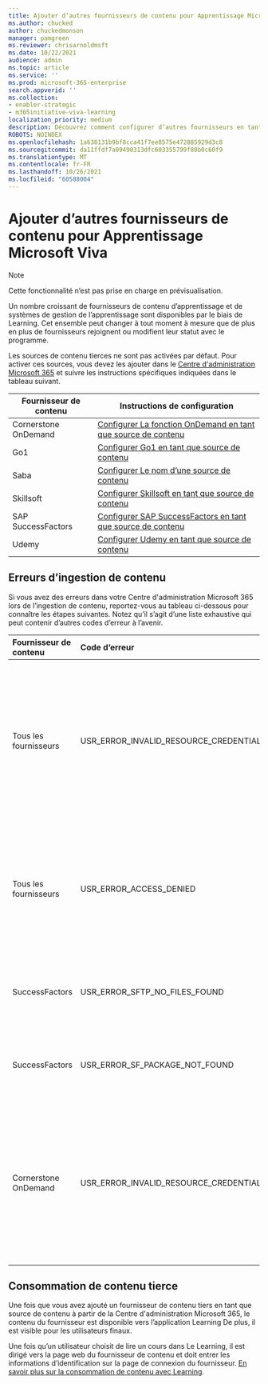 ```yaml
---
title: Ajouter d’autres fournisseurs de contenu pour Apprentissage Microsoft Viva
ms.author: chucked
author: chuckedmonson
manager: pamgreen
ms.reviewer: chrisarnoldmsft
ms.date: 10/22/2021
audience: admin
ms.topic: article
ms.service: ''
ms.prod: microsoft-365-enterprise
search.appverid: ''
ms.collection:
- enabler-strategic
- m365initiative-viva-learning
localization_priority: medium
description: Découvrez comment configurer d’autres fournisseurs en tant que source de contenu d’apprentissage pour Apprentissage Microsoft Viva.
ROBOTS: NOINDEX
ms.openlocfilehash: 1a638131b9bf8cca41f7ee8575e472885929d3c8
ms.sourcegitcommit: da11ffdf7a09490313dfc603355799f80b0c60f9
ms.translationtype: MT
ms.contentlocale: fr-FR
ms.lasthandoff: 10/26/2021
ms.locfileid: "60588004"
---
```

# <a name="add-other-content-providers-for-microsoft-viva-learning"></a>Ajouter d’autres fournisseurs de contenu pour Apprentissage Microsoft Viva

>[!NOTE]
>Cette fonctionnalité n’est pas prise en charge en prévisualisation.

Un nombre croissant de fournisseurs de contenu d’apprentissage et de systèmes de gestion de l’apprentissage sont disponibles par le biais de Learning. Cet ensemble peut changer à tout moment à mesure que de plus en plus de fournisseurs rejoignent ou modifient leur statut avec le programme.

Les sources de contenu tierces ne sont pas activées par défaut. Pour activer ces sources, vous devez les ajouter dans le [Centre d'administration Microsoft 365](content-sources-365-admin-center.md#configure-settings-for-the-learning-content-sources) et suivre les instructions spécifiques indiquées dans le tableau suivant.

|Fournisseur de contenu  |Instructions de configuration  |
|---------|---------|
|Cornerstone OnDemand |[Configurer La fonction OnDemand en tant que source de contenu](configure-cornerstone-content-source.md)         |
|Go1     |[Configurer Go1 en tant que source de contenu](configure-go1-content-source.md)         |
|Saba    |[Configurer Le nom d’une source de contenu](configure-saba-content-source.md)         |
|Skillsoft     |[Configurer Skillsoft en tant que source de contenu](configure-skillsoft-content-source.md)         |
|SAP SuccessFactors   |[Configurer SAP SuccessFactors en tant que source de contenu](configure-successfactors-content-source.md)         |
|Udemy   |[Configurer Udemy en tant que source de contenu](configure-udemy-content-source.md)         |

## <a name="content-ingestion-errors"></a>Erreurs d’ingestion de contenu

Si vous avez des erreurs dans votre Centre d'administration Microsoft 365 lors de l’ingestion de contenu, reportez-vous au tableau ci-dessous pour connaître les étapes suivantes. Notez qu’il s’agit d’une liste exhaustive qui peut contenir d’autres codes d’erreur à l’avenir.

|Fournisseur de contenu |Code d’erreur |Description du code d’erreur |
|:----------------|:----------|:----------------------|
|Tous les fournisseurs |USR_ERROR_INVALID_RESOURCE_CREDENTIALS |Les informations d’identification d’authentification que vous avez fournies ne sont pas valides. Veillez à entrer les informations d’identification correctes. Pour plus d’informations, contactez le support technique Microsoft. |
|Tous les fournisseurs |USR_ERROR_ACCESS_DENIED |Accès refusé par le partenaire. Confirmez que les informations d’identification que vous avez entrées sont correctes ou contactez l’équipe de support du fournisseur de contenu. |
|SuccessFactors |USR_ERROR_SFTP_NO_FILES_FOUND |Aucun nouveau contenu n’a été ingéré car aucun fichier n’était présent sur le serveur SFTP SuccessFactors. |
|SuccessFactors |USR_ERROR_SF_PACKAGE_NOT_FOUND |Aucun nouveau contenu ingéré comme package requis n’a été trouvé sur le serveur SFTP SuccessFactors. |
|Cornerstone OnDemand |USR_ERROR_INVALID_RESOURCE_CREDENTIALS |Les informations d’identification d’authentification que vous avez fournies ne sont pas valides. Assurez-vous que les informations d’identification sont copiées à partir de l’application Learning dans le portail OnDemand. |

## <a name="third-party-content-consumption"></a>Consommation de contenu tierce

Une fois que vous avez ajouté un fournisseur de contenu tiers en tant que source de contenu à partir de la Centre d'administration Microsoft 365, le contenu du fournisseur est disponible vers l’application Learning De plus, il est visible pour les utilisateurs finaux.

Une fois qu’un utilisateur choisit de lire un cours dans Le Learning, il est dirigé vers la page web du fournisseur de contenu et doit entrer les informations d’identification sur la page de connexion du fournisseur. [En savoir plus sur la consommation de contenu avec Learning](https://support.microsoft.com/office/viva-learning-preview-01bfed12-c327-41e0-a68f-7fa527dcc98a).
